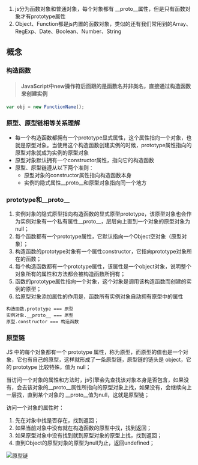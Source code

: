 1. js分为函数对象和普通对象，每个对象都有 _\_proto__属性，但是只有函数对象才有prototype属性
2. Object、Function都是js内置的函数对象，类似的还有我们常用到的Array、RegExp、Date、Boolean、Number、String
## 概念
### 构造函数
> ####  JavaScript中new操作符后面跟的是函数名并非类名，直接通过构造函数来创建实例

```js
var obj = new FunctionName();
```

### 原型、原型链相等关系理解

* 每一个构造函数都拥有一个prototype显式属性，这个属性指向一个对象，也就是原型对象。当使用这个构造函数创建实例的时候，prototype属性指向的原型对象就成为实例的原型对象
* 原型对象默认拥有一个constructor属性，指向它的构造函数
* 原型、原型链遵从以下两个准则：
  * 原型对象的constructor属性指向构造函数本身
  * 实例的隐式属性_\_proto__和原型对象指向同一个地方



### prototype和_\_proto__

1. 实例对象的隐式原型指向构造函数的显式原型prototype，该原型对象也会作为实例对象有一个私有属性_\_proto__，层层向上直到一个对象的原型对象为null；
2. 每个函数都有一个prototype属性，它默认指向一个Object空对象（原型对象）；
3. 构造函数的prototype对象有一个属性constructor，它指向prototype对象所在的函数；
4. 每个构造函数都有一个prototype属性，该属性是一个object对象，说明整个对象所有的属性和方法都会被构造函数所拥有；
5. 函数的prototype属性指向一个对象，这个对象是调用该构造函数而创建的实例的原型；
6. 给原型对象添加属性的作用是，函数所有实例对象自动拥有原型中的属性

```
构造函数.prototype === 原型
实例对象.__proto__ === 原型
原型.constructor === 构造函数
```

### 原型链

JS 中的每个对象都有一个 prototype 属性，称为原型，而原型的值也是一个对象，它也有自己的原型，这样就形成了一条原型链，原型链的链头是 object，它的 prototype 比较特殊，值为 null；

当访问一个对象的属性和方法时，js引擎会先查找该对象本身是否包含，如果没有，会去该对象的_\_proto\_\_属性所指向的原型对象上找，如果没有，会继续向上一层找，直到某个对象的 _\_proto__值为null，这就是原型链；

访问一个对象的属性时：

1. 先在对象中找是否存在，找到返回；
2. 如果当前对象中没有就在构造函数的原型中找，找到返回；
3. 如果原型对象中没有找到就到原型对象的原型上找，找到返回；
4. 直到Object的原型对象的原型为null为止，返回undefined；


![原型链](..\.\images\js\原型链.png)